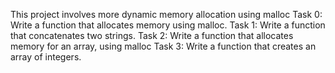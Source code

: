 This project involves more dynamic memory allocation using malloc
Task 0: Write a function that allocates memory using malloc.
Task 1: Write a function that concatenates two strings.
Task 2: Write a function that allocates memory for an array, using malloc
Task 3: Write a function that creates an array of integers.
